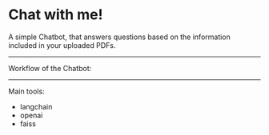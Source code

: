 # Chat with me!
A simple Chatbot, that answers questions based on the information included in your uploaded PDFs.

---------------------------------------------------------------------------
Workflow of the Chatbot:



---------------------------------------------------------------------------
Main tools:

+ langchain
+ openai
+ faiss
